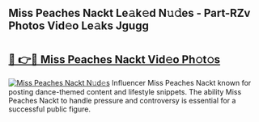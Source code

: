 ## Miss Peaches Nackt Le𝚊k𝚎d N𝚞𝚍es - Part-RZv Photos Vid𝚎o Le𝚊ks Jgugg

# <h2><a href="http://fb2suz.evod.top/?m=Miss+Peaches+Nackt">🔗 👉🔴 Miss Peaches Nackt Vid𝚎o Ph𝚘t𝚘s</a></h2>

[![Miss Peaches Nackt N𝚞d𝚎s](https://i.imgur.com/8V9OHl7.gif)](http://fb2suz.evod.top/?m=Miss+Peaches+Nackt)
Influencer Miss Peaches Nackt known for posting dance-themed content and lifestyle snippets. The ability Miss Peaches Nackt to handle pressure and controversy is essential for a successful public figure. 
